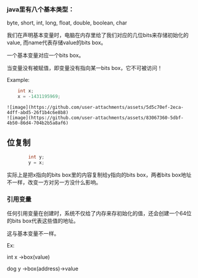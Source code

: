 ### java里有八个基本类型：
  byte, short, int, long, float, double, boolean, char
  
  我们在声明基本变量时，电脑在内存里给了我们对应的几位bits来存储初始化的value, 而name代表存储value的bits box。
  
  一个基本变量对应一个bits box。
  
  当变量没有被赋值，即变量没有指向某一bits box，它不可被访问！

Example:
```java  
    int x; 
    x = -1431195969;
```

    ![image](https://github.com/user-attachments/assets/5d5c70ef-2eca-4dff-abd5-26f1b4c6e8b8)
    ![image](https://github.com/user-attachments/assets/83067360-5dbf-4b50-86d4-704b2b5a8af6)
## 位复制

```java
        int y; 
        y = x;
```

实际上是把x指向的bits box里的内容复制给y指向的bits box，两者bits box地址不一样，改变一方对另一方没什么影响。

### 引用变量

任何引用变量在创建时，系统不仅给了内存来存初始化的值，还会创建一个64位的bits box代表这些值的地址。

这与基本变量不一样。

Ex:

int x ->box(value)

dog y ->box(address)->value

